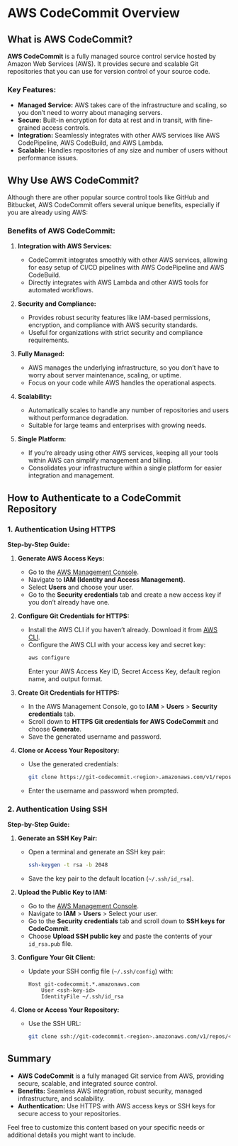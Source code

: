 # AWS CodeCommit Overview

## What is AWS CodeCommit?

**AWS CodeCommit** is a fully managed source control service hosted by Amazon Web Services (AWS). It provides secure and scalable Git repositories that you can use for version control of your source code.

### Key Features:

- **Managed Service:** AWS takes care of the infrastructure and scaling, so you don’t need to worry about managing servers.
- **Secure:** Built-in encryption for data at rest and in transit, with fine-grained access controls.
- **Integration:** Seamlessly integrates with other AWS services like AWS CodePipeline, AWS CodeBuild, and AWS Lambda.
- **Scalable:** Handles repositories of any size and number of users without performance issues.

## Why Use AWS CodeCommit?

Although there are other popular source control tools like GitHub and Bitbucket, AWS CodeCommit offers several unique benefits, especially if you are already using AWS:

### Benefits of AWS CodeCommit:

1. **Integration with AWS Services:**
   - CodeCommit integrates smoothly with other AWS services, allowing for easy setup of CI/CD pipelines with AWS CodePipeline and AWS CodeBuild.
   - Directly integrates with AWS Lambda and other AWS tools for automated workflows.

2. **Security and Compliance:**
   - Provides robust security features like IAM-based permissions, encryption, and compliance with AWS security standards.
   - Useful for organizations with strict security and compliance requirements.

3. **Fully Managed:**
   - AWS manages the underlying infrastructure, so you don’t have to worry about server maintenance, scaling, or uptime.
   - Focus on your code while AWS handles the operational aspects.

4. **Scalability:**
   - Automatically scales to handle any number of repositories and users without performance degradation.
   - Suitable for large teams and enterprises with growing needs.

5. **Single Platform:**
   - If you’re already using other AWS services, keeping all your tools within AWS can simplify management and billing.
   - Consolidates your infrastructure within a single platform for easier integration and management.

## How to Authenticate to a CodeCommit Repository

### 1. Authentication Using HTTPS

**Step-by-Step Guide:**

1. **Generate AWS Access Keys:**
   - Go to the [AWS Management Console](https://aws.amazon.com/console/).
   - Navigate to **IAM (Identity and Access Management)**.
   - Select **Users** and choose your user.
   - Go to the **Security credentials** tab and create a new access key if you don’t already have one.

2. **Configure Git Credentials for HTTPS:**
   - Install the AWS CLI if you haven’t already. Download it from [AWS CLI](https://aws.amazon.com/cli/).
   - Configure the AWS CLI with your access key and secret key:
     ```bash
     aws configure
     ```
     Enter your AWS Access Key ID, Secret Access Key, default region name, and output format.

3. **Create Git Credentials for HTTPS:**
   - In the AWS Management Console, go to **IAM** > **Users** > **Security credentials** tab.
   - Scroll down to **HTTPS Git credentials for AWS CodeCommit** and choose **Generate**.
   - Save the generated username and password.

4. **Clone or Access Your Repository:**
   - Use the generated credentials:
     ```bash
     git clone https://git-codecommit.<region>.amazonaws.com/v1/repos/<repository-name>
     ```
   - Enter the username and password when prompted.

### 2. Authentication Using SSH

**Step-by-Step Guide:**

1. **Generate an SSH Key Pair:**
   - Open a terminal and generate an SSH key pair:
     ```bash
     ssh-keygen -t rsa -b 2048
     ```
   - Save the key pair to the default location (`~/.ssh/id_rsa`).

2. **Upload the Public Key to IAM:**
   - Go to the [AWS Management Console](https://aws.amazon.com/console/).
   - Navigate to **IAM** > **Users** > Select your user.
   - Go to the **Security credentials** tab and scroll down to **SSH keys for CodeCommit**.
   - Choose **Upload SSH public key** and paste the contents of your `id_rsa.pub` file.

3. **Configure Your Git Client:**
   - Update your SSH config file (`~/.ssh/config`) with:
     ```
     Host git-codecommit.*.amazonaws.com
         User <ssh-key-id>
         IdentityFile ~/.ssh/id_rsa
     ```

4. **Clone or Access Your Repository:**
   - Use the SSH URL:
     ```bash
     git clone ssh://git-codecommit.<region>.amazonaws.com/v1/repos/<repository-name>
     ```

## Summary

- **AWS CodeCommit** is a fully managed Git service from AWS, providing secure, scalable, and integrated source control.
- **Benefits:** Seamless AWS integration, robust security, managed infrastructure, and scalability.
- **Authentication:** Use HTTPS with AWS access keys or SSH keys for secure access to your repositories.

Feel free to customize this content based on your specific needs or additional details you might want to include.

